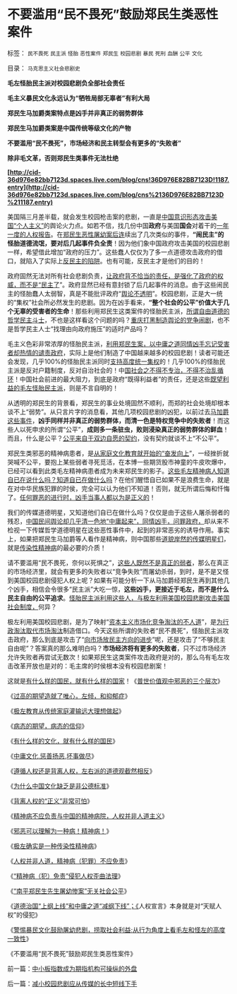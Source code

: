 # 不要滥用“民不畏死”鼓励郑民生类恶性案件

标签： `民不畏死` `民主派` `怪胎` `恶性案件` `郑民生` `校园悲剧` `暴民` `死刑` `血酬` `公平` `文化` 

目录： `马克思主义社会悲剧史`

**毛左怪胎民主派对校园悲剧负全部社会责任**

**毛主义暴民文化永远认为“牺牲局部无辜者”有利大局**

**郑民生马加爵类案特点是凶手并非真正的弱势群体**

**郑民生马加爵类案是中国传统等级文化的产物**

**不要滥用“民不畏死”，市场经济和民主转型会有更多的“失败者”**

**除非毛文革，否则郑民生类事件无法杜绝**

**[http://cid-36d976e82bb7123d.spaces.live.com/blog/cns!36D976E82BB7123D!1187.entry](http://cid-36d976e82bb7123d.spaces.live.com/blog/cns%2136D976E82BB7123D%211187.entry)**

美国隔三月差半载，就会发生校园枪击案的悲剧，一直是[中国意识形态攻击美国“个人主义”](../../../2009/10/29/人道不是人权；人道主义和低人权社会的关系.md)的舆论火力点。如若不信，找几份中国**政府**与美国**国会**对着干的[一年一度的人权报告](../../../2010/3/26/道德治国“上纲上线”和中庸之道“减纲下线”.md)。在[郑民生恶性屠幼案后连](../../../2010/3/26/“郑民生屠幼案”无涉公平和民主和道德.md)续出了几次类似的事件，**“闹民主”的怪胎道德流氓，要对后几起事件负全责**！因为他们象中国政府攻击美国的校园悲剧一样，希望借此增加“政府的压力”。这些蠢人仅仅为了多一点道德攻击政府的借口，就陷入了实际上[反民主的陷阱](../../../2010/4/13/反政府，就是反民主！.md)。也有可能，反民主才是他们的目的！

政府固然无法对所有社会悲剧负责，[让政府背不恰当的责任，是强化了政府的权威，而不是“民主了](http://blog.sina.com.cn/s/blog_5563a64d0100gfpk.html)”。政府显然已经有意封锁了后几起事件的消息。由于这些闹民主的怪胎蠢人太弱智，真是不能批评政府“[舆论不透明](../../../2009/6/21/舆论诱导推广科学的发展观.md)”。校园悲剧，正是大一统的“集权”社会所必然发生的悲剧。因为在凶手看来，**“整个社会的公平”价值大于几个无辜的受害者的生命**！那些利用郑民生这类案件的怪胎民主派，[所谓自由道德的哲学民主斗士](../../../2009/11/27/有侵犯人权的哲学，没有不信“人权”的“信仰”.md)，不也是这样看这个问题的吗？[重庆打黑制造舆论的党争闹剧](../../../2010/4/26/请勿与国际游资里应外合打破中国防线.md)，也不是哲学民主人士“找理由向政府施压”的适时产品吗？

毛主义色彩非常浓厚的怪胎民主派，[利用郑民生案，以中庸之道同情凶手忘记受害者却热情的谴责政府](../../../2010/4/14/不相信党和政府，就要相信人民和民主.md)，实际上是他们制造了中国越来越多的校园悲剧！读者可能还会发现，几乎100%的怪胎民主派同时[支持高度统一集权](../../../2009/9/10/民主是集权而不是分权.md)的！几乎100%的怪胎民主派是反对户籍制度，反对自治社会的！中[国社会之不得不专治，不得不治乱循环](../../../2010/3/3/为什么历史治乱循环总是不息更残暴？.md)！中国社会前进的最大阻力，到底是政府“既得利益者”的责任，还是这些[既望利益的毛左怪胎民主派](../../../2009/8/25/财中饿鬼之既望权益者.md)，则是不言自明的！

从透明的郑民生的背景看，郑民生的事业处境固然不顺利，而郑的社会处境却根本谈不上“弱势”。从只言片字的消息看，其他几项校园悲剧的凶犯，以前过去[马加爵这些事件](../../../2009/10/7/病态的期望，病态的信仰.md)，**凶手同样并非真正的弱势群体，而清一色是特权竞争中的失败者**！而这些人以死申求的所谓“公平”，**成则多一条驻虫，败则浸染真正的弱势群体的鲜血**！而且，什么是公平？[公平来自于双边自愿的契约](../../../2010/1/29/为什么诚信守约是普适价值观的公平标准.md)，没有契约就谈不上“不公平”。

郑民生类邪恶的精神病患者，是[从家庭文化教育就开始的“奋发向上](http://blog.sina.com.cn/s/blog_5563a64d0100f6wx.html)”，一经挫折就哭喊不公平，要抱上某些弱者寻死觅活，在本博一些期货股市神童的牛皮吹爆中，已经可以看到此类毛左精神病患者成为未来郑民生的影子。[这些毛左精神病人知道自已在说什么吗？知道自已在做什么吗](../../../2010/3/24/再辩人权人道之精神病不应免责.md)？在他们醒悟自已如果不是浪费生命，就是在对中华民族犯罪的时侯，完全可以认为他们不知道！否则，就无所谓后悔和忏悔了。[任何罪恶的进行时，凶手当事人都以为是正义的](../../../2008/6/3/道德啊，世间邪恶，均以汝为名！.md)！

我们的传媒道德明星，又知道他们自已在做什么吗？仅仅是由于这些人屠杀弱者的残忍，[中国民间舆论却几乎清一色地“中庸起来”，同情凶手，问罪政府，](../../../2009/8/24/中庸枉法,惩善扬恶,坏事做尽.md)却从来不检视一下传媒哲学道德明星在这些恶性事件中，起到的非常恶劣的诱导作用。事实上，如果把郑民生马加爵等人看作是精神病，则中国那些[道貌岸然的传媒明星们](../../../2009/4/16/社会压力传递和媒体道德明星.md)，就是[传染性精神病](../../../2009/10/7/极左是一种传染性精神病.md)的最必要的介质！

请不要滥用“民不畏死，奈何以死惧之”，[这些人既然不是真正的弱者](../../../2009/7/31/弱势人群和人权弱势人群之人人平等.md)，那么在真正的市场经济里，就会有更多的失败者以“竞争失败”而屠幼杀弱，到时，是不是又怪到美国校园悲剧侵犯人权上呢？如果有可能分析一下从马加爵经郑民生再到其他几个凶手，相信会令很多“民主派”大吃一惊，**这些凶手，更接近于毛左，而不是什么民主自由的公平追求**。[怪胎民主派利用这些人，与极左利用美国校园悲剧攻击美国社会制度，](../../../2010/3/18/“自由平等”同样是极权主义的有效工具！.md)何异？

极左利用美国校园悲剧，是为了映射“[资本主义市场化竞争淘汰的不人道](http://blog.sina.com.cn/s/blog_5563a64d0100ey04.html)”，是[为行政淘汰取代市场淘汰](http://darthvad.blog.sohu.com/132380995.html)制造借口。今天这些所谓的失败者“民不畏死”，怪胎民主派攻击政府，那么到底是攻击了“[向市场放民主方向的进步](../../../2009/7/16/中国在党领导下取得民主自由的长足进步.md)”呢，还是攻击了“不够民主自由呢”？答案真的那么难明白吗？**市场经济将有更多的失败者**，只不过市场经济允许失败者再尝试无数次！如果郑民生这类案件攻击政府是对的，那么乌有毛左攻击改革开放也是对的：毛主席的时侯根本没有校园悲剧案！

这就是[有什么样的国民，就有什么样的国家](../../../2009/12/31/有什么样的文化，就有什么样的国民.md)！《[普世价值观中邪恶的三个层次](../../../2010/1/30/邪恶的三个层次.md)》

《[过高的期望造就了唯心，左倾，和抑郁症](../../../2009/8/29/过高的期望造就了唯心，左倾，和乌托邦.md)》

《[极左教育从传统家庭灌输远大理想做起](http://blog.sina.com.cn/s/blog_5563a64d0100f6wx.html)》

《[病态的期望，病态的信仰](../../../2009/10/7/病态的期望，病态的信仰.md)》

《[有什么样的文化，就有什么样的国民](../../../2009/12/31/有什么样的文化，就有什么样的国民.md)》

《[中庸文化,惩善扬恶,坏事做尽](../../../2009/8/24/中庸枉法,惩善扬恶,坏事做尽.md)》

《[遵循人权还是背离人权，左右派的道德观截然相反](../../../2009/10/9/完全相反的是非标准.md)》

《[为什么中国文化缺乏是非公德标准](../../../2009/8/23/为什么“世风日下，人心不古”？.md)》

《[背离人权的“正义”非常可怕](../../../2009/11/14/正义感也可以变得非常可怕.md)》

《[精神病不应负责与中国的精神病院，人权并非人道主义](../../../2009/6/6/上访，精神病院，人权和人道主义.md)》

《[邪恶可以理解为一种病！精神病！](../../../2010/2/10/邪恶也许只是一种病！有病！.md)》

《[极左确实是一种传染性精神病](../../../2009/10/7/极左是一种传染性精神病.md)》

《[人权并非人道，精神病（犯罪）不应免责](../../../2010/3/24/再辩人权人道之精神病不应免责.md)》

《[“精神病（犯）免责”侵犯人权歪曲法理](../../../2010/3/26/“精神病（犯）免责”侵犯人权歪曲法理.md)》

《[“南平郑民生先生屠幼惨案”无关社会公平](../../../2010/3/26/“郑民生屠幼案”无涉公平和民主和道德.md)》

《[道德治国“上纲上线”和中庸之道“减纲下线”；《](../../../2010/3/26/道德治国“上纲上线”和中庸之道“减纲下线”.md)人权宣言》本身就是对“天赋人权”的侵犯》

《[警惕暴民文化鼓励屠幼悲剧，捞取社会利益;从行为角度上看毛左和怪左的高度一致性](../../../2010/4/30/警惕暴民文化鼓励屠幼悲剧，捞取社会利益.md)》

《不要滥用“民不畏死”鼓励郑民生类恶性案件》

前一篇：[中小板指数成为期指机构可操纵的外盘](../../../2010/5/5/中小板指数成为期指机构可操纵的外盘.md)

后一篇：[减小校园悲剧应从传媒的长中短线下手](../../../2010/5/5/减小校园悲剧应从传媒的长中短线下手.md)